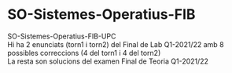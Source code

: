 # SO-Sistemes-Operatius-FIB
SO-Sistemes-Operatius-FIB-UPC  
Hi ha 2 enunciats (torn1 i torn2) del Final de Lab Q1-2021/22 amb 8 possibles correccions (4 del torn1 i 4 del torn2)  
La resta son solucions del examen Final de Teoria Q1-2021/22  
